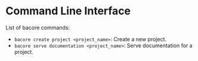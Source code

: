 # Command Line Interface

List of bacore commands:

- `bacore create project <project_name>`: Create a new project.
- `bacore serve documentation <project_name>`: Serve documentation for a project.
